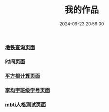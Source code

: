 ﻿---
title: 我的作品
date: 2024-09-23 20:56:00
categories: 
 - 我的作品
---


### [地铁查询页面](/zy/dt/index.html)
### [时间页面](/zy/shj/index.html)
### [平方根计算页面](/zy/bb/index.html)
### [李均宇班级学号页面](/zy/jy/index.html)
### [mbti人格测试页面](/zy/mbti/index.html)
